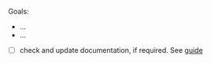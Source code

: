 Goals:

- ...
- ...
- [ ] check and update documentation, if required. See [guide](https://github.com/jina-ai/jina/CONTRIBUTING.md#documentation-guidelines)
